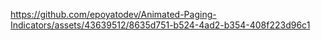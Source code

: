 



https://github.com/epoyatodev/Animated-Paging-Indicators/assets/43639512/8635d751-b524-4ad2-b354-408f223d96c1


